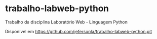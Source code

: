 # trabalho-labweb-python
Trabalho da disciplina Laboratório Web - Linguagem Python

Disponivel em https://github.com/jefersonla/trabalho-labweb-python.git
